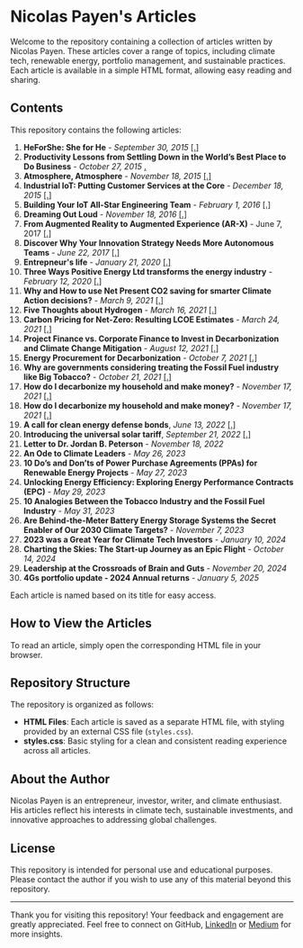# Nicolas Payen's Articles

Welcome to the repository containing a collection of articles written by Nicolas Payen. These articles cover a range of topics, including climate tech, renewable energy, portfolio management, and sustainable practices. Each article is available in a simple HTML format, allowing easy reading and sharing.

## Contents

This repository contains the following articles:

1. **HeForShe: She for He** - *September 30, 2015* [[.]](https://nicolaspayen1978.github.io/Articles/01_HeforSheSheforHe/Article01.html)
2. **Productivity Lessons from Settling Down in the World’s Best Place to Do Business** - *October 27, 2015* [.](https://nicolaspayen1978.github.io/Articles/02_AtmosphereAtmosphere/Article02.html)
3. **Atmosphere, Atmosphere** - *November 18, 2015* [[.]](https://nicolaspayen1978.github.io/Articles/03_ProductivityLessonsSingapore/Article03.html)
4. **Industrial IoT: Putting Customer Services at the Core** - *December 18, 2015* [[.]](https://nicolaspayen1978.github.io/Articles/04_IndustrialIoT/Article04.html)
5. **Building Your IoT All-Star Engineering Team** - *February 1, 2016* [[.]](https://nicolaspayen1978.github.io/Articles/05_BuildingIoTteam/Article05.html)
6. **Dreaming Out Loud** - *November 18, 2016* [[.]](https://nicolaspayen1978.github.io/Articles/06_DreamingOutLoud/Article06.html)
7. **From Augmented Reality to Augmented Experience (AR-X)** - June 7, 2017 [[.]](https://nicolaspayen1978.github.io/Articles/07_AR-X/Article07.html)
8. **Discover Why Your Innovation Strategy Needs More Autonomous Teams** - *June 22, 2017* [[.]](https://nicolaspayen1978.github.io/Articles/08_InnovationStrategy/Article08.html)
9. **Entrepneur's life** - *January 21, 2020* [[.]](https://nicolaspayen1978.github.io/Articles/09_EntrepreneursLife/Article09.html)
10. **Three Ways Positive Energy Ltd transforms the energy industry** - *February 12, 2020* [[.]](https://nicolaspayen1978.github.io/Articles/10_ThreeWaysPELtransformsEnergyIndustry/Article10.html)
12. **Why and How to use Net Present CO2 saving for smarter Climate Action decisions?** - *March 9, 2021* [[.]](https://nicolaspayen1978.github.io/Articles/11_TaklingClimateChangeLikeCovide/Article11.html)
13. **Five Thoughts about Hydrogen** - *March 16, 2021* [[.]](https://nicolaspayen1978.github.io/Articles/12_NetPresentCarbonSavings/Article12.html)
14. **Carbon Pricing for Net-Zero: Resulting LCOE Estimates** - *March 24, 2021* [[.]](https://nicolaspayen1978.github.io/Articles/13_FiveThoughtsaboutHydrogen/Article13.html)
15. **Project Finance vs. Corporate Finance to Invest in Decarbonization and Climate Change Mitigation** - *August 12, 2021* [[.]](https://nicolaspayen1978.github.io/Articles/14_CarbonPricingforNetZero/Article14.html)
16. **Energy Procurement for Decarbonization** - *October 7, 2021* [[.]](https://nicolaspayen1978.github.io/Articles/15_ProjectFinance_vsCorporateFinance/Article15.html)
17. **Why are governments considering treating the Fossil Fuel industry like Big Tobacco?** - *October 21, 2021* [[.]](https://nicolaspayen1978.github.io/Articles/16_EnergyProcurement_forDecarbonization/Article15.html)
18. **How do I decarbonize my household and make money?** - *November 17, 2021* [[.]](https://nicolaspayen1978.github.io/Articles/17_FossilFuelTobacco/Article17.html)
18. **How do I decarbonize my household and make money?** - *November 17, 2021* [[.]](https://nicolaspayen1978.github.io/Articles/18_HomeDecarbonization/Article18.html)
19. **A call for clean energy defense bonds**, *June 13, 2022* [[.]](https://nicolaspayen1978.github.io/Articles/19_ACallForCleanEnergyDefenseBonds/Article19.html)
20. **Introducing the universal solar tariff**, *September 21, 2022* [[.]](https://nicolaspayen1978.github.io/Articles/20_UniversalSolarTariff/Article20.html)
21. **Letter to Dr. Jordan B. Peterson** - *November 18, 2022*
22. **An Ode to Climate Leaders** - *May 26, 2023*
23. **10 Do’s and Don’ts of Power Purchase Agreements (PPAs) for Renewable Energy Projects** - *May 27, 2023*
24. **Unlocking Energy Efficiency: Exploring Energy Performance Contracts (EPC)** - *May 29, 2023*
25. **10 Analogies Between the Tobacco Industry and the Fossil Fuel Industry** - *May 31, 2023*
26. **Are Behind-the-Meter Battery Energy Storage Systems the Secret Enabler of Our 2030 Climate Targets?** - *November 7, 2023*
27. **2023 was a Great Year for Climate Tech Investors** - *January 10, 2024*
28. **Charting the Skies: The Start-up Journey as an Epic Flight** - *October 14, 2024*
29. **Leadership at the Crossroads of Brain and Guts** - *November 20, 2024*
30. **4Gs portfolio update - 2024 Annual returns** - *January 5, 2025*

Each article is named based on its title for easy access.

## How to View the Articles

To read an article, simply open the corresponding HTML file in your browser.

## Repository Structure

The repository is organized as follows:

- **HTML Files**: Each article is saved as a separate HTML file, with styling provided by an external CSS file (`styles.css`).
- **styles.css**: Basic styling for a clean and consistent reading experience across all articles.

## About the Author

Nicolas Payen is an entrepreneur, investor, writer, and climate enthusiast. His articles reflect his interests in climate tech, sustainable investments, and innovative approaches to addressing global challenges.

## License

This repository is intended for personal use and educational purposes. Please contact the author if you wish to use any of this material beyond this repository.

---

Thank you for visiting this repository! 
Your feedback and engagement are greatly appreciated. 
Feel free to connect on GitHub, [LinkedIn](https://www.linkedin.com/in/nicolaspayen) or [Medium](https://medium.com/@nicolas-payen) for more insights.
